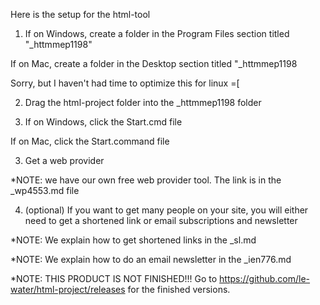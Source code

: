 Here is the setup for the html-tool

1. If on Windows, create a folder in the Program Files section titled "_httmmep1198"

If on Mac, create a folder in the Desktop section titled "_httmmep1198

Sorry, but I haven't had time to optimize this for linux =[

2. Drag the html-project folder into the _httmmep1198 folder

3. If on Windows, click the Start.cmd file

If on Mac, click the Start.command file

3. Get a web provider 

*NOTE: we have our own free web provider tool. The link is in the _wp4553.md file

4. (optional) If you want to get many people on your site, you will either need to get a shortened link or email subscriptions
and newsletter

*NOTE: We explain how to get shortened links in the _sl.md

*NOTE: We explain how to do an email newsletter in the _ien776.md



*NOTE: THIS PRODUCT IS NOT FINISHED!!!
Go to https://github.com/le-water/html-project/releases for the finished versions.
